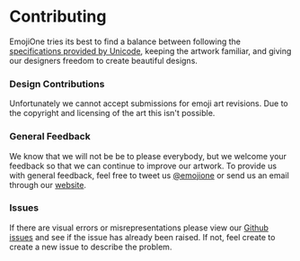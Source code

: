 # Contributing

EmojiOne tries its best to find a balance between following the [specifications provided by Unicode](http://unicode.org/reports/tr51/), keeping the artwork familiar, and giving our designers freedom to create beautiful designs.

### Design Contributions

Unfortunately we cannot accept submissions for emoji art revisions. Due to the copyright and licensing of the art this isn't possible.

### General Feedback

We know that we will not be be to please everybody, but we welcome your feedback so that we can continue to improve our artwork. To provide us with general feedback, feel free to tweet us [@emojione](https://twitter.com/emojione) or send us an email through our [website](https://www.emojione.com/contact).

### Issues

If there are visual errors or misrepresentations please view our [Github issues](https://github.com/emojione/emojione-assets/issues) and see if the issue has already been raised. If not, feel create to create a new issue to describe the problem.
